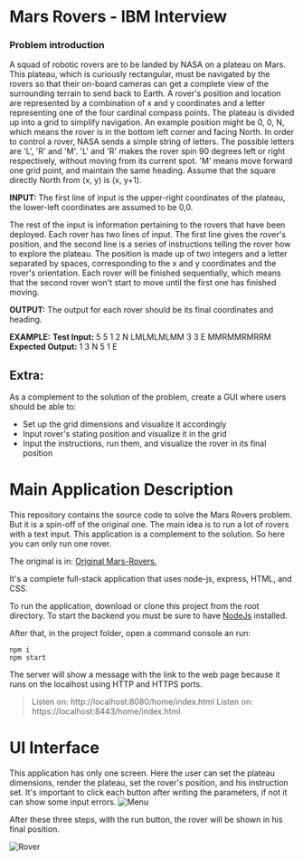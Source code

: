 # Mars Rovers - IBM Interview
### Problem introduction
 
A squad of robotic rovers are to be landed by NASA on a plateau on Mars. This plateau, which is curiously rectangular, must be navigated by the rovers so that their on-board cameras can get a complete view of the surrounding terrain to send back to Earth.	
A rover's position and location are represented by a combination of x and y coordinates and a letter representing one of the four cardinal compass points. The plateau is divided up into a grid to simplify navigation. An example position might be 0, 0, N, which means the rover is in the bottom left corner and facing North. 
In order to control a rover, NASA sends a simple string of letters. The possible letters are 'L', 'R' and 'M'. 'L' and 'R' makes the rover spin 90 degrees left or right respectively, without moving from its current spot. 'M' means move forward one grid point, and maintain the same heading. 
Assume that the square directly North from (x, y) is (x, y+1).
 
**INPUT:**
The first line of input is the upper-right coordinates of the plateau, the lower-left coordinates are assumed to be 0,0.
 
The rest of the input is information pertaining to the rovers that have been deployed. Each rover has two lines of input. The first line gives the rover's position, and the second line is a series of instructions telling the rover how to explore the plateau. 
The position is made up of two integers and a letter separated by spaces, corresponding to the x and y coordinates and the rover's orientation. 
Each rover will be finished sequentially, which means that the second rover won't start to move until the first one has finished moving.
 
**OUTPUT:**
The output for each rover should be its final coordinates and heading.
 
**EXAMPLE:**
**Test Input:** 5 5 1 2 N LMLMLMLMM 3 3 E MMRMMRMRRM
**Expected Output:** 1 3 N 5 1 E

## Extra:
As a complement to the solution of the problem, create a GUI where users should be able to:
- Set up the grid dimensions and visualize it accordingly
- Input rover's stating position and visualize it in the grid
- Input the instructions, run them, and visualize the rover in its final position 

# Main Application Description
This repository contains the source code to solve the Mars Rovers problem. But it is a spin-off of the original one. The main idea is to run a lot of rovers with a text input. This application is a complement to the solution. So here you can only run one rover.

The original is in: [Original Mars-Rovers.]([https://github.com/ferdefiore/Mars-Rovers](https://github.com/ferdefiore/Mars-Rovers)) 

It's a complete full-stack application that uses node-js, express, HTML, and CSS. 

To run the application, download or clone this project from the root directory. To start the backend you must be sure to have [NodeJs]([https://nodejs.org/es/](https://nodejs.org/es/)) installed.

After that, in the project folder, open a command console an run:

    npm i
    npm start

The server will show a message with the link to the web page because it runs on the localhost using HTTP and HTTPS ports.

> Listen on: http://localhost:8080/home/index.html
Listen on: https://localhost:8443/home/index.html

# UI Interface
This application has only one screen. Here the user can set the plateau dimensions, render the plateau, set the rover's position, and his instruction set.
It's important to click each button after writing the parameters,  if not it can show some input errors.
![Menu](https://user-images.githubusercontent.com/38536245/88965031-8c513300-d280-11ea-99ff-ab430e33c286.png)

After these three steps, with the run button, the rover will be shown in his final position.

![Rover](https://user-images.githubusercontent.com/38536245/88965026-8bb89c80-d280-11ea-9a88-d943e5d2802f.png)

